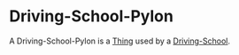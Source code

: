 # Driving-School-Pylon

A Driving-School-Pylon is a [Thing](60003.md) used by a [Driving-School](1100100003.md).
